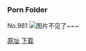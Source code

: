 ### Porn Folder
No.981
![图片不见了~~~](https://imgs.xkcd.com/comics/porn_folder.png)

[原址](https://xkcd.com//981) [下载](https://imgs.xkcd.com/comics/porn_folder.png)

